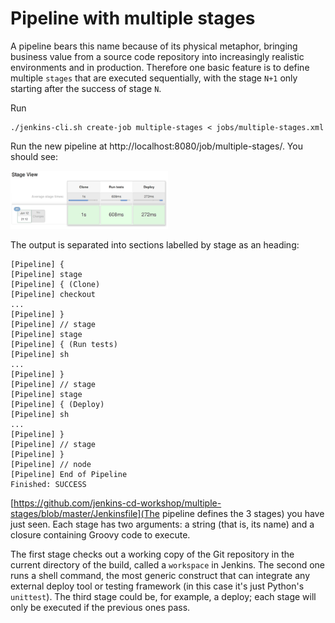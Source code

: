 # Pipeline with multiple stages

A pipeline bears this name because of its physical metaphor, bringing business value from a source code repository into increasingly realistic environments and in production. Therefore one basic feature is to define multiple `stages` that are executed sequentially, with the stage `N+1` only starting after the success of stage `N`.

Run
```
./jenkins-cli.sh create-job multiple-stages < jobs/multiple-stages.xml
```

Run the new pipeline at http://localhost:8080/job/multiple-stages/. You should see:

<img src="multiple_stages.png" style="width: 50%" />

The output is separated into sections labelled by stage as an heading:

```
[Pipeline] {
[Pipeline] stage
[Pipeline] { (Clone)
[Pipeline] checkout
...
[Pipeline] }
[Pipeline] // stage
[Pipeline] stage
[Pipeline] { (Run tests)
[Pipeline] sh
...
[Pipeline] }
[Pipeline] // stage
[Pipeline] stage
[Pipeline] { (Deploy)
[Pipeline] sh
...
[Pipeline] }
[Pipeline] // stage
[Pipeline] }
[Pipeline] // node
[Pipeline] End of Pipeline
Finished: SUCCESS
```

[https://github.com/jenkins-cd-workshop/multiple-stages/blob/master/Jenkinsfile](The pipeline defines the 3 stages) you have just seen. Each stage has two arguments: a string (that is, its name) and a closure containing Groovy code to execute.

The first stage checks out a working copy of the Git repository in the current directory of the build, called a `workspace` in Jenkins. The second one runs a shell command, the most generic construct that can integrate any external deploy tool or testing framework (in this case it's just Python's `unittest`). The third stage could be, for example, a deploy; each stage will only be executed if the previous ones pass.
